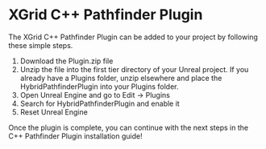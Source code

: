 # XGrid C++ Pathfinder Plugin

The XGrid C++ Pathfinder Plugin can be added to your project by following these simple steps.

1. Download the Plugin.zip file
2. Unzip the file into the first tier directory of your Unreal project. If you already have a Plugins folder, unzip elsewhere and place the HybridPathfinderPlugin into your Plugins folder.
3. Open Unreal Engine and go to Edit -> Plugins
4. Search for HybridPathfinderPlugin and enable it
5. Reset Unreal Engine

Once the plugin is complete, you can continue with the next steps in the C++ Pathfinder Plugin installation guide!
